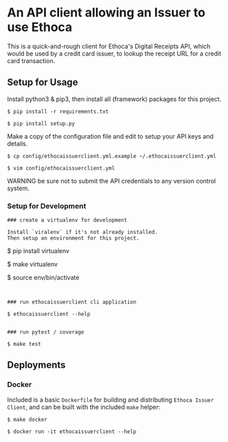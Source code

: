 # An API client allowing an Issuer to use Ethoca

This is a quick-and-rough client for Ethoca's Digital Receipts API, which would be used by a credit card issuer, to lookup the receipt URL for a credit card transaction.

## Setup for Usage

Install python3 & pip3, then install all (framework) packages for this project.

```
$ pip install -r requirements.txt

$ pip install setup.py
```

Make a copy of the configuration file and edit to setup your API keys and details.

```
$ cp config/ethocaissuerclient.yml.example ~/.ethocaissuerclient.yml

$ vim config/ethocaissuerclient.yml
```

WARNING be sure not to submit the API credentials to any version control system.

### Setup for Development

```
### create a virtualenv for development

Install `viralenv` if it's not already installed.
Then setup an environment for this project.

```
$ pip install virtualenv

$ make virtualenv

$ source env/bin/activate
```


### run ethocaissuerclient cli application

$ ethocaissuerclient --help


### run pytest / coverage

$ make test
```

## Deployments

### Docker

Included is a basic `Dockerfile` for building and distributing `Ethoca Issuer Client`,
and can be built with the included `make` helper:

```
$ make docker

$ docker run -it ethocaissuerclient --help
```
